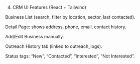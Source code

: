 4. CRM UI Features (React + Tailwind)

Business List (search, filter by location, sector, last contacted).

Detail Page: shows address, phone, email, contact history.

Add/Edit Business manually.

Outreach History tab (linked to outreach_logs).

Status tags: “New”, “Contacted”, “Interested”, “Not Interested”.